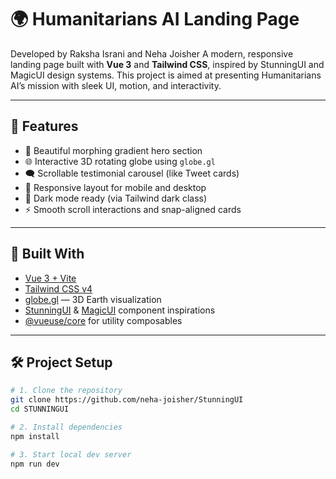 # 🌍 Humanitarians AI Landing Page

Developed by Raksha Israni and Neha Joisher
A modern, responsive landing page built with **Vue 3** and **Tailwind CSS**, inspired by StunningUI and MagicUI design systems. This project is aimed at presenting Humanitarians AI’s mission with sleek UI, motion, and interactivity.

---

## 🚀 Features

- 🎨 Beautiful morphing gradient hero section
- 🌐 Interactive 3D rotating globe using `globe.gl`
- 🗨️ Scrollable testimonial carousel (like Tweet cards)
- 📱 Responsive layout for mobile and desktop
- 🌙 Dark mode ready (via Tailwind dark class)
- ⚡ Smooth scroll interactions and snap-aligned cards

---

## 🧱 Built With

- [Vue 3 + Vite](https://vitejs.dev/)
- [Tailwind CSS v4](https://tailwindcss.com/)
- [globe.gl](https://globe.gl/) — 3D Earth visualization
- [StunningUI](https://www.stunningui.design/) & [MagicUI](https://magicui.design/) component inspirations
- [@vueuse/core](https://vueuse.org/) for utility composables

---

## 🛠️ Project Setup

```bash
# 1. Clone the repository
git clone https://github.com/neha-joisher/StunningUI
cd STUNNINGUI

# 2. Install dependencies
npm install

# 3. Start local dev server
npm run dev
